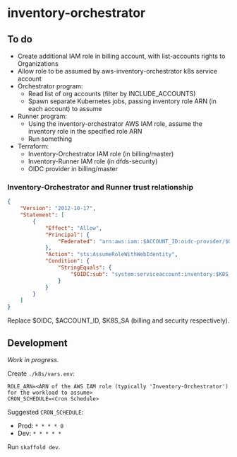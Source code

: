 # inventory-orchestrator

## To do

- Create additional IAM role in billing account, with list-accounts rights to Organizations
- Allow role to be assumed by aws-inventory-orchestrator k8s service account
- Orchestrator program:
  - Read list of org accounts (filter by INCLUDE_ACCOUNTS)
  - Spawn separate Kubernetes jobs, passing inventory role ARN (in each account) to assume
- Runner program:
  - Using the inventory-orchestrator AWS IAM role, assume the inventory role in the specified role ARN
  - Run something
- Terraform:
  - Inventory-Orchestrator IAM role (in billing/master)
  - Inventory-Runner IAM role (in dfds-security)
  - OIDC provider in billing/master

### Inventory-Orchestrator and Runner trust relationship

```json
{
    "Version": "2012-10-17",
    "Statement": [
        {
            "Effect": "Allow",
            "Principal": {
                "Federated": "arn:aws:iam::$ACCOUNT_ID:oidc-provider/$OIDC"
            },
            "Action": "sts:AssumeRoleWithWebIdentity",
            "Condition": {
                "StringEquals": {
                    "$OIDC:sub": "system:serviceaccount:inventory:$K8S_SA"
                }
            }
        }
    ]
}
```

Replace $OIDC, $ACCOUNT_ID, $K8S_SA (billing and security respectively).

## Development

*Work in progress.*

Create `./k8s/vars.env`:

```env
ROLE_ARN=<ARN of the AWS IAM role (typically 'Inventory-Orchestrator') for the workload to assume>
CRON_SCHEDULE=<Cron Schedule>
```

Suggested `CRON_SCHEDULE`:

- Prod: `* * * * 0`
- Dev: `* * * * *`

Run `skaffold dev`.
